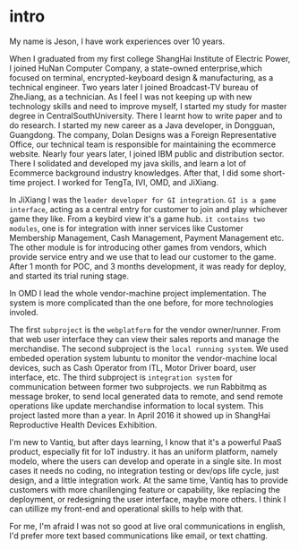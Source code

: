 # intro

My name is Jeson, I have work experiences over 10 years.

When I graduated from my first college ShangHai Institute of Electric Power, I joined HuNan Computer Company, a state-owned enterprise,which focused on terminal, encrypted-keyboard design & manufacturing, as a technical engineer.
Two years later I joined Broadcast-TV bureau of ZheJiang, as a technician.
As I feel I was not keeping up with new technology skills and need to improve myself, I started my study for master degree in CentralSouthUniversity. There I learnt how to write paper and to do research.
I started my new career as a Java developer, in Dongguan, Guangdong. The company, Dolan Designs was a Foreign Representative Office, our technical team is responsible for maintaining the ecommerce website.
Nearly four years later, I joined IBM public and distribution sector. There I solidated and developed my java skills, and learn a lot of Ecommerce background industry knowledges.
After that, I did some short-time project. I worked for TengTa, IVI, OMD, and JiXiang.

In JiXiang I was the `leader developer for GI integration`. `GI is a game interface`, acting as a central entry for customer to join and play whichever game they like. From a keybird view it's a game hub.
 `it contains two modules`, one is for integration with inner services like Customer Membership Management, Cash Management, Payment Management etc. The other module is for introducing other games from vendors, which provide service entry and we use that to lead our customer to the game. 
 After 1 month for POC, and 3 months development, it was ready for deploy, and started its trial runing stage.

In OMD I lead the whole vendor-machine project implementation. The system is more complicated than the one before, for more technologies involed.

The first `subproject` is the `webplatform` for the vendor owner/runner. From that web user interface they can view their sales reports and manage the merchandise.
The second subproject is the `local running system`. We used embeded operation system lubuntu to monitor the vendor-machine local devices, such as Cash Operator from ITL, Motor Driver board, user interface, etc.
The third subproject is `integration system` for communication between former two subprojects. we run Rabbitmq as message broker, to send local generated data to remote, and send remote operations like update merchandise information to local system.
This project lasted more than a year. In April 2016 it showed up in ShangHai Reproductive Health Devices Exhibition.

I'm new to Vantiq, but after days learning, I know that it's a powerful PaaS product, especially fit for IoT industry. it has an uniform platform, namely modelo,  where the users can develop and operate in a single site. In most cases it needs no coding, no integration testing or dev/ops life cycle, just design, and a little integration work. At the same time, Vantiq has to provide customers with more chanllenging feature or capability, like replacing the deployment, or redesigning the user interface, maybe more others. I think I can utillize my front-end and operational skills to help with that.

For me, I'm afraid I was not so good at live oral communications in english, I'd prefer more text based communications like email, or text chatting. 